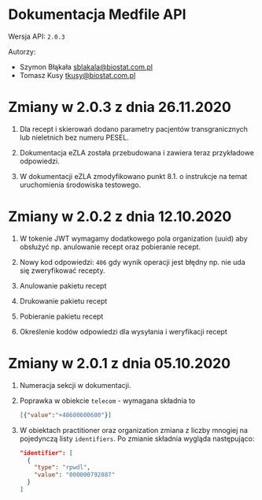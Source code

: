 # Dokumentacja Medfile API

Wersja API: `2.0.3`

Autorzy:
- Szymon Błąkała <sblakala@biostat.com.pl>
- Tomasz Kusy <tkusy@biostat.com.pl>

# Zmiany w 2.0.3 z dnia 26.11.2020

1. Dla recept i skierowań dodano parametry pacjentów transgranicznych lub nieletnich bez numeru PESEL.

2. Dokumentacja eZLA została przebudowana i zawiera teraz przykładowe odpowiedzi.

3. W dokumentacji eZLA zmodyfikowano punkt 8.1. o instrukcje na temat uruchomienia środowiska testowego.

# Zmiany w 2.0.2 z dnia 12.10.2020

1. W tokenie JWT wymagamy dodatkowego pola organization (uuid) aby obsłużyć np. anulowanie recept oraz pobieranie recept.

2. Nowy kod odpowiedzi: `406` gdy wynik operacji jest błędny np. nie uda się zweryfikować recepty.

3. Anulowanie pakietu recept

4. Drukowanie pakietu recept

5. Pobieranie pakietu recept

6. Określenie kodów odpowiedzi dla wysyłania i weryfikacji recept

# Zmiany w 2.0.1 z dnia 05.10.2020

1. Numeracja sekcji w dokumentacji.

2. Poprawka w obiekcie `telecom` - wymagana składnia to
   ```json
   [{"value":"+48600600600"}]
   ```

3. W obiektach practitioner oraz organization zmiana z liczby mnogiej na pojedynczą listy `identifiers`. Po zmianie składnia wygląda następująco:
    ```json
    "identifier": [
      {
        "type": "rpwdl",
        "value": "000000792087"
      }
    ]
    ```